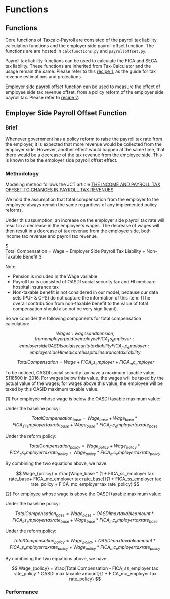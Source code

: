 Functions
=======================

## Functions

Core functions of Taxcalc-Payroll are consisted of the payroll tax liability calculation functions and the employer side payroll offset function. The functions are are hosted in `calcfunctions.py` and `payrolloffset.py`. 

Payroll tax liability functions can be used to calculate the FICA and SECA tax liability. These functions are inherited from Tax-Calculator and the usage remain the same. Please refer to this [recipe 1](https://bodiyang.github.io/Taxcalc-Payroll/recipes/recipe1.html), as the guide for tax revenue estimations and projections.

Employer side payroll offset function can be used to measure the effect of employee side tax revenue offset, from a policy reform of the employer side payroll tax. Please refer to [recipe 2](https://bodiyang.github.io/Taxcalc-Payroll/recipes/recipe2.html).


## Employer Side Payroll Offset Function


### Brief

Whenever government has a policy reform to raise the payroll tax rate from the employer, it is expected that more revenue would be collected from the employer side. However, another effect would happen at the same time, that there would be a decrease of the tax revenue from the employee side. This is known to be the employer side payroll offset effect.


### Methodology

Modeling method follows the JCT article [THE INCOME AND PAYROLL TAX OFFSET TO CHANGES IN PAYROLL TAX REVENUES](https://www.jct.gov/publications/2016/jcx-89-16/).

We hold the assumption that total compensation from the employer to the employee always remain the same regardless of any implemented policy reforms.

Under this assumption, an increase on the employer side payroll tax rate will result in a decrease in the employee's wages. The decrease of wages will then result in a decrease of tax revenue from the employee side, both income tax revenue and payroll tax revenue.

$\
Total Compensation = Wage + Employer Side Payroll Tax Liability + Non-Taxable Benefit
$
 

Note:
- Pension is included in the Wage variable  
- Payroll tax is consisted of OASDI social security tax and HI medicare hospital insurance tax
- Non-taxable benefit is not considered in our model, because our data sets (PUF & CPS) do not capture the information of this item. (The overall contribution from non-taxable benefit to the value of total compensation should also not be very significant). 


So we consider the following components for total compensation calculation: 

$$\
Wages: wages and pension, from employer paid to employee
FICA_ss_employer: employer side OASDI social security tax liability 
FICA_mc_employer: employer side HI medicare hospital insurance tax liability
$$

$$\
Total Compensation = Wage + FICA_ss_employer + FICA_mc_employer
$$

To be noticed, OASDI social security tax have a maximum taxable value, $118500 in 2016. For wages below this value, the wages will be taxed by the actual value of the wages; for wages above this value, the employee will be taxed by this OASID maximum taxable value.

(1) For employee whose wage is below the OASDI taxable maximum value:

Under the baseline policy:

$$
Total Compensation_{base} = Wage_{base} + Wage_{base} * FICA_ss_employer tax rate_{base} + Wage_{base} * FICA_mc_employer tax rate_{base}
$$

Under the reform policy:

$$
Total Compensation_{policy} = Wage_{policy} + Wage_{policy} * FICA_ss_employer tax rate_{policy} + Wage_{policy} * FICA_mc_employer tax rate_{policy}
$$

By combining the two equations above, we have:

$$
Wage_{policy} = \frac{Wage_base * (1 + FICA_ss_employer tax rate_base+ FICA_mc_employer tax rate_base)}{1 + FICA_ss_employer tax rate_policy + FICA_mc_employer tax rate_policy}
$$

    
(2) For employee whose wage is above the OASDI taxable maximum value:

Under the baseline policy:

$$
Total Compensation_{base} = Wage_{base} + OASDI max taxable amount * FICA_ss_employer tax rate_{base} + Wage_{base} * FICA_mc_employer tax rate_{base}
$$

Under the reform policy:

$$
Total Compensation_{policy} = Wage_{policy} + OASDI max taxable amount * FICA_ss_employer tax rate_{policy} + Wage_{policy} * FICA_mc_employer tax rate_{policy}
$$

By combining the two equations above, we have:

$$
Wage_{policy} = \frac{Total Compensation - FICA_ss_employer tax rate_policy * OASDI max taxable amount}{1 + FICA_mc_employer tax rate_policy}
$$


    





### Performance 

